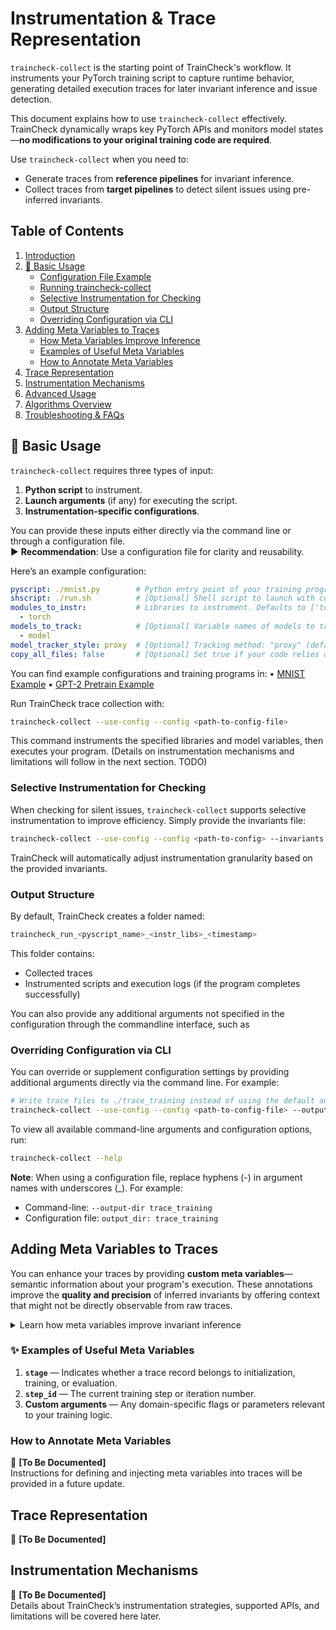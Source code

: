 # Instrumentation & Trace Representation

`traincheck-collect` is the starting point of TrainCheck's workflow. It instruments your PyTorch training script to capture runtime behavior, generating detailed execution traces for later invariant inference and issue detection.

This document explains how to use `traincheck-collect` effectively.  
TrainCheck dynamically wraps key PyTorch APIs and monitors model states—**no modifications to your original training code are required**.

Use `traincheck-collect` when you need to:
- Generate traces from **reference pipelines** for invariant inference.
- Collect traces from **target pipelines** to detect silent issues using pre-inferred invariants.

## Table of Contents

1. [Introduction](#instrumentation--trace-representation)
2. [🔧 Basic Usage](#-basic-usage)
   - [Configuration File Example](#configuration-file-example)
   - [Running traincheck-collect](#running-traincheck-collect)
   - [Selective Instrumentation for Checking](#selective-instrumentation-for-checking)
   - [Output Structure](#output-structure)
   - [Overriding Configuration via CLI](#overriding-configuration-via-cli)
3. [Adding Meta Variables to Traces](#adding-meta-variables-to-traces)
   - [How Meta Variables Improve Inference](#learn-how-meta-variables-improve-invariant-inference)
   - [Examples of Useful Meta Variables](#-examples-of-useful-meta-variables)
   - [How to Annotate Meta Variables](#how-to-annotate-meta-variables)
4. [Trace Representation](#trace-representation)
5. [Instrumentation Mechanisms](#instrumentation-mechanisms)
6. [Advanced Usage](#advanced-usage)  <!-- Placeholder for your future section -->
7. [Algorithms Overview](#algorithms-overview)  <!-- Placeholder for your future section -->
8. [Troubleshooting & FAQs](#troubleshooting--faqs)  <!-- Optional but useful for AE -->

## 🔧 Basic Usage

`traincheck-collect` requires three types of input:

1. **Python script** to instrument.
2. **Launch arguments** (if any) for executing the script.
3. **Instrumentation-specific configurations**.

You can provide these inputs either directly via the command line or through a configuration file.  
▶️ **Recommendation**: Use a configuration file for clarity and reusability.

Here’s an example configuration:

```yaml
pyscript: ./mnist.py        # Python entry point of your training program.
shscript: ./run.sh          # [Optional] Shell script to launch with custom arguments or environment setup.
modules_to_instr:           # Libraries to instrument. Defaults to ['torch'] if omitted.
  - torch
models_to_track:            # [Optional] Variable names of models to track. Leave empty to disable model tracking.
  - model
model_tracker_style: proxy  # [Optional] Tracking method: "proxy" (default) or "sampler".
copy_all_files: false       # [Optional] Set true if your code relies on relative paths (e.g., local datasets/configs).
```

You can find example configurations and training programs in:
	•	[MNIST Example](./assets/examples/traincheck-collect/mnist-config/)
	•	[GPT-2 Pretrain Example](./assets/examples/traincheck-collect/gpt2-pretrain-config/)

Run TrainCheck trace collection with:  

```bash
traincheck-collect --use-config --config <path-to-config-file>
```

This command instruments the specified libraries and model variables, then executes your program.
(Details on instrumentation mechanisms and limitations will follow in the next section. TODO)

### Selective Instrumentation for Checking

When checking for silent issues, `traincheck-collect` supports selective instrumentation to improve efficiency.
Simply provide the invariants file:

```bash
traincheck-collect --use-config --config <path-to-config> --invariants <path-to-inv-file>
```

TrainCheck will automatically adjust instrumentation granularity based on the provided invariants.

### Output Structure
By default, TrainCheck creates a folder named:

```bash
traincheck_run_<pyscript_name>_<instr_libs>_<timestamp>
```

This folder contains:
- Collected traces
- Instrumented scripts and execution logs (if the program completes successfully)

You can also provide any additional arguments not specified in the configuration through the commandline interface, such as

### Overriding Configuration via CLI

You can override or supplement configuration settings by providing additional arguments directly via the command line. For example:

```bash
# Write trace files to ./trace_training instead of using the default auto-generated folder name
traincheck-collect --use-config --config <path-to-config-file> --output-dir trace_training
```

To view all available command-line arguments and configuration options, run:

```bash
traincheck-collect --help
```

**Note**: When using a configuration file, replace hyphens (-) in argument names with underscores (_).
For example:
- Command-line: `--output-dir trace_training`
- Configuration file: `output_dir: trace_training`

## Adding Meta Variables to Traces

You can enhance your traces by providing **custom meta variables**—semantic information about your program's execution. These annotations improve the **quality and precision** of inferred invariants by offering context that might not be directly observable from raw traces.

<details>
<summary>Learn how meta variables improve invariant inference</summary>

TrainCheck infers **preconditions** for each invariant—these are predicates that distinguish between positive and negative examples in the trace.  
- A **positive example** is a trace segment where the invariant holds.  
- A **negative example** is where it is violated.

Many invariants are inherently **conditional**, meaning they only hold true under certain contexts (e.g., during training but not initialization). TrainCheck tries to automatically discover such conditions.

However, trace data alone may lack sufficient context. This is where **meta variables** come in—they inject semantic hints (like execution phase or step number) to guide smarter inference.

</details>

### ✨ Examples of Useful Meta Variables
1. **`stage`** — Indicates whether a trace record belongs to initialization, training, or evaluation.
2. **`step_id`** — The current training step or iteration number.
3. **Custom arguments** — Any domain-specific flags or parameters relevant to your training logic.

### How to Annotate Meta Variables
📌 **[To Be Documented]**  
Instructions for defining and injecting meta variables into traces will be provided in a future update.

## Trace Representation
📌 **[To Be Documented]** 

## Instrumentation Mechanisms
📌 **[To Be Documented]**  
Details about TrainCheck’s instrumentation strategies, supported APIs, and limitations will be covered here later.